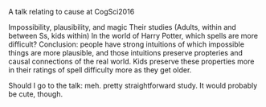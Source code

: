 A talk relating to cause at CogSci2016

Impossibility, plausibility, and magic
Their studies (Adults, within and between Ss, kids within)
In the world of Harry Potter, which spells are more difficult?
Conclusion:
people have strong intuitions of which impossible things are more plausible, and those intuitions preserve propteries and causal connections of the real world. Kids preserve these properties more in their ratings of spell difficulty more as they get older.

Should I go to the talk: meh. pretty straightforward study. It would probably be cute, though.